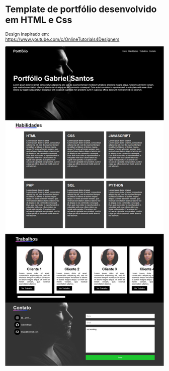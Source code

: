 # Template de portfólio desenvolvido em HTML e Css

Design inspirado em: https://www.youtube.com/c/OnlineTutorials4Designers

![](https://github.com/gabriellinge/portfolio/blob/main/site.png?raw=true)